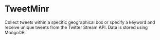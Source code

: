 # TweetMinr
Collect tweets within a specific geographical box or specify a keyword and receive unique tweets from the Twitter Stream API. Data is stored using MongoDB.
